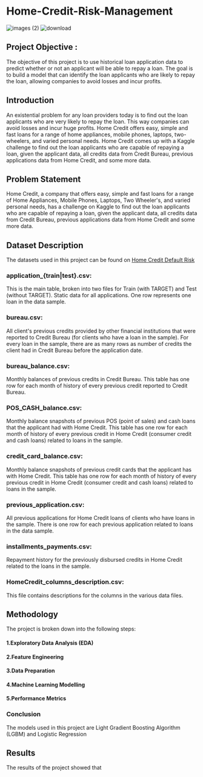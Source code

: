 # Home-Credit-Risk-Management
![images (2)](https://user-images.githubusercontent.com/110838853/211742625-8dec7141-1e7e-41c7-9dc8-0d3cb47ae279.jpg)                     ![download](https://user-images.githubusercontent.com/110838853/211743116-c221bd4a-034a-4faf-88c4-434425a279c7.png)

## Project Objective :
The objective of this project is to use historical loan application data to predict whether or not an applicant will be able to repay a loan. The goal is to build a model that can identify the loan applicants who are likely to repay the loan, allowing companies to avoid losses and incur profits.

## Introduction
An existential problem for any loan providers today is to find out the loan applicants who are very likely to repay the loan. This way companies can avoid losses and incur huge profits. Home Credit offers easy, simple and fast loans for a range of home appliances, mobile phones, laptops, two-wheelers, and varied personal needs. Home Credit comes up with a Kaggle challenge to find out the loan applicants who are capable of repaying a loan, given the applicant data, all credits data from Credit Bureau, previous applications data from Home Credit, and some more data.

## Problem Statement
Home Credit, a company that offers easy, simple and fast loans for a range of Home Appliances, Mobile Phones, Laptops, Two Wheeler's, and varied personal needs, has a challenge on Kaggle to find out the loan applicants who are capable of repaying a loan, given the applicant data, all credits data from Credit Bureau, previous applications data from Home Credit and some more data.

## Dataset Description
The datasets used in this project can be found on [Home Credit Default Risk](https://www.kaggle.com/competitions/home-credit-default-risk/data)

### application_{train|test}.csv: 
This is the main table, broken into two files for Train (with TARGET) and Test (without TARGET). Static data for all applications. One row represents one loan in the data sample.

### bureau.csv: 
All client's previous credits provided by other financial institutions that were reported to Credit Bureau (for clients who have a loan in the sample). For every loan in the sample, there are as many rows as number of credits the client had in Credit Bureau before the application date.

### bureau_balance.csv: 
Monthly balances of previous credits in Credit Bureau. This table has one row for each month of history of every previous credit reported to Credit Bureau.

### POS_CASH_balance.csv: 
Monthly balance snapshots of previous POS (point of sales) and cash loans that the applicant had with Home Credit. This table has one row for each month of history of every previous credit in Home Credit (consumer credit and cash loans) related to loans in the sample.

### credit_card_balance.csv: 
Monthly balance snapshots of previous credit cards that the applicant has with Home Credit. This table has one row for each month of history of every previous credit in Home Credit (consumer credit and cash loans) related to loans in the sample.

### previous_application.csv: 
All previous applications for Home Credit loans of clients who have loans in the sample. There is one row for each previous application related to loans in the data sample.

### installments_payments.csv: 
Repayment history for the previously disbursed credits in Home Credit related to the loans in the sample.

### HomeCredit_columns_description.csv:
This file contains descriptions for the columns in the various data files.

## Methodology
The project is broken down into the following steps:

#### 1.Exploratory Data Analysis (EDA)
#### 2.Feature Engineering
#### 3.Data Preparation
#### 4.Machine Learning Modelling
#### 5.Performance Metrics

### Conclusion
The models used in this project are Light Gradient Boosting Algorithm (LGBM) and Logistic Regression

## Results
The results of the project showed that

